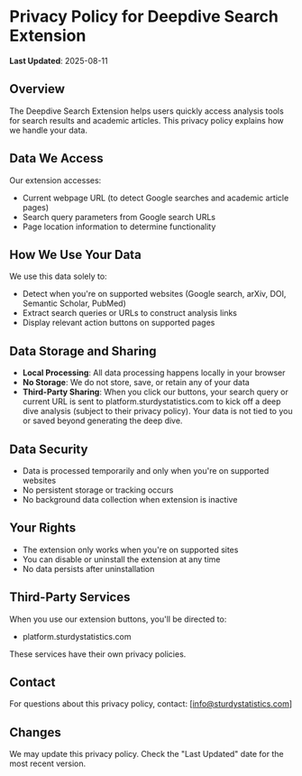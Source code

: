 # Privacy Policy for Deepdive Search Extension

**Last Updated**: 2025-08-11

## Overview
The Deepdive Search Extension helps users quickly access analysis tools for search results and academic articles. This privacy policy explains how we handle your data.

## Data We Access
Our extension accesses:
- Current webpage URL (to detect Google searches and academic article pages)
- Search query parameters from Google search URLs
- Page location information to determine functionality

## How We Use Your Data
We use this data solely to:
- Detect when you're on supported websites (Google search, arXiv, DOI, Semantic Scholar, PubMed)
- Extract search queries or URLs to construct analysis links
- Display relevant action buttons on supported pages

## Data Storage and Sharing
- **Local Processing**: All data processing happens locally in your browser
- **No Storage**: We do not store, save, or retain any of your data
- **Third-Party Sharing**: When you click our buttons, your search query or current URL is sent to platform.sturdystatistics.com to kick off a deep dive analysis (subject to their privacy policy). Your data is not tied to you or saved beyond generating the deep dive.

## Data Security
- Data is processed temporarily and only when you're on supported websites
- No persistent storage or tracking occurs
- No background data collection when extension is inactive

## Your Rights
- The extension only works when you're on supported sites
- You can disable or uninstall the extension at any time
- No data persists after uninstallation

## Third-Party Services
When you use our extension buttons, you'll be directed to:
- platform.sturdystatistics.com

These services have their own privacy policies.

## Contact
For questions about this privacy policy, contact: [info@sturdystatistics.com]

## Changes
We may update this privacy policy. Check the "Last Updated" date for the most recent version.
